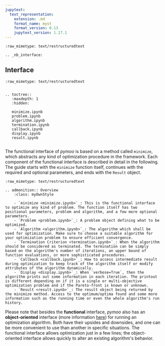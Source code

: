 ```yaml
---
jupytext:
  text_representation:
    extension: .md
    format_name: myst
    format_version: 0.13
    jupytext_version: 1.17.1
---
```


```{raw-cell}
:raw_mimetype: text/restructuredtext

.. _nb_interface:
```

## Interface

```{raw-cell}
:raw_mimetype: text/restructuredtext


.. toctree::
   :maxdepth: 1
   :hidden:
   
   minimize.ipynb
   problem.ipynb
   algorithm.ipynb
   termination.ipynb
   callback.ipynb
   display.ipynb
   result.ipynb
   
```

The functional interface of *pymoo* is based on a method called `minimize`, which abstracts any kind of optimization procedure in the framework. Each component of the functional interface is described in detail in the following. The guide starts with the `minimize` function itself, continues with the required and optional parameters, and ends with the `Result` object. 

```{raw-cell}
:raw_mimetype: text/restructuredtext

.. admonition:: Overview
    :class: myOwnStyle

    - `minimize <minimize.ipynb>`_: This is the functional interface to optimize any kind of problem. The function itself has two positional parameters, problem and algorithm, and a few more optional parameters.
    - `Problem <problem.ipynb>`_: A problem object defining what to be optimized. 
    - `Algorithm <algorithm.ipynb>`_: The algorithm which shall be used for optimization. Make sure to choose a suitable algorithm for your optimization problem to ensure efficient convergence. 
    - `Termination Criterion <termination.ipynb>`_: When the algorithm should be considered as terminated. The termination can be simply based on the algorithm's number of iterations, an upper bound of function evaluations, or more sophisticated procedures.
    - `Callback <callback.ipynb>`_: How to access intermediate result during optimization to keep track of the algorithm itself or modify attributes of the algorithm dynamically.
    - `Display <display.ipynb>`_: When `verbose=True`, then the algorithm prints out some information in each iteration. The printout is different depending on if it is a single or multi-objective optimization problem and if the Pareto-front is known or unknown.
    - `Result <result.ipynb>`_: The result object being returned by the minimize method. Access to the optimum/optima found and some more information such as the running time or even the whole algorithm's run history.
```

Please note that besides the **functional** interface, *pymoo* also has an **object-oriented** interface (more information [here](../algorithms/index.ipynb)) for running an optimization algorithm. Both have their upsides and downsides, and one can be more convenient to use than another in specific situations. The functional interface allows optimization just in a few lines; the object-oriented interface allows quickly to alter an existing algorithm's behavior.
